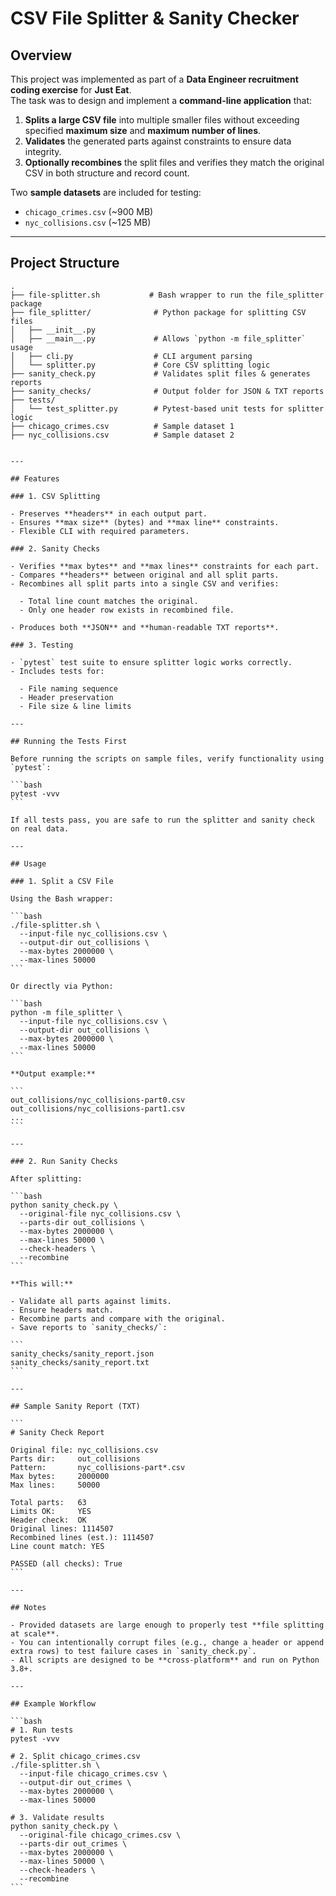 # CSV File Splitter & Sanity Checker

## Overview

This project was implemented as part of a **Data Engineer recruitment coding exercise** for **Just Eat**.  
The task was to design and implement a **command-line application** that:

1. **Splits a large CSV file** into multiple smaller files without exceeding specified **maximum size** and **maximum number of lines**.
2. **Validates** the generated parts against constraints to ensure data integrity.
3. **Optionally recombines** the split files and verifies they match the original CSV in both structure and record count.

Two **sample datasets** are included for testing:

- `chicago_crimes.csv` (~900 MB)
- `nyc_collisions.csv` (~125 MB)

---

## Project Structure

```plaintext
.
├── file-splitter.sh           # Bash wrapper to run the file_splitter package
├── file_splitter/              # Python package for splitting CSV files
│   ├── __init__.py
│   ├── __main__.py             # Allows `python -m file_splitter` usage
│   ├── cli.py                  # CLI argument parsing
│   └── splitter.py             # Core CSV splitting logic
├── sanity_check.py             # Validates split files & generates reports
├── sanity_checks/              # Output folder for JSON & TXT reports
├── tests/
│   └── test_splitter.py        # Pytest-based unit tests for splitter logic
├── chicago_crimes.csv          # Sample dataset 1
├── nyc_collisions.csv          # Sample dataset 2
```

````

---

## Features

### 1. CSV Splitting

- Preserves **headers** in each output part.
- Ensures **max size** (bytes) and **max line** constraints.
- Flexible CLI with required parameters.

### 2. Sanity Checks

- Verifies **max bytes** and **max lines** constraints for each part.
- Compares **headers** between original and all split parts.
- Recombines all split parts into a single CSV and verifies:

  - Total line count matches the original.
  - Only one header row exists in recombined file.

- Produces both **JSON** and **human-readable TXT reports**.

### 3. Testing

- `pytest` test suite to ensure splitter logic works correctly.
- Includes tests for:

  - File naming sequence
  - Header preservation
  - File size & line limits

---

## Running the Tests First

Before running the scripts on sample files, verify functionality using `pytest`:

```bash
pytest -vvv
```

If all tests pass, you are safe to run the splitter and sanity check on real data.

---

## Usage

### 1️. Split a CSV File

Using the Bash wrapper:

```bash
./file-splitter.sh \
  --input-file nyc_collisions.csv \
  --output-dir out_collisions \
  --max-bytes 2000000 \
  --max-lines 50000
```

Or directly via Python:

```bash
python -m file_splitter \
  --input-file nyc_collisions.csv \
  --output-dir out_collisions \
  --max-bytes 2000000 \
  --max-lines 50000
```

**Output example:**

```
out_collisions/nyc_collisions-part0.csv
out_collisions/nyc_collisions-part1.csv
...
```

---

### 2️. Run Sanity Checks

After splitting:

```bash
python sanity_check.py \
  --original-file nyc_collisions.csv \
  --parts-dir out_collisions \
  --max-bytes 2000000 \
  --max-lines 50000 \
  --check-headers \
  --recombine
```

**This will:**

- Validate all parts against limits.
- Ensure headers match.
- Recombine parts and compare with the original.
- Save reports to `sanity_checks/`:

```
sanity_checks/sanity_report.json
sanity_checks/sanity_report.txt
```

---

## Sample Sanity Report (TXT)

```
# Sanity Check Report

Original file: nyc_collisions.csv
Parts dir:     out_collisions
Pattern:       nyc_collisions-part*.csv
Max bytes:     2000000
Max lines:     50000

Total parts:   63
Limits OK:     YES
Header check:  OK
Original lines: 1114507
Recombined lines (est.): 1114507
Line count match: YES

PASSED (all checks): True
```

---

## Notes

- Provided datasets are large enough to properly test **file splitting at scale**.
- You can intentionally corrupt files (e.g., change a header or append extra rows) to test failure cases in `sanity_check.py`.
- All scripts are designed to be **cross-platform** and run on Python 3.8+.

---

## Example Workflow

```bash
# 1. Run tests
pytest -vvv

# 2. Split chicago_crimes.csv
./file-splitter.sh \
  --input-file chicago_crimes.csv \
  --output-dir out_crimes \
  --max-bytes 2000000 \
  --max-lines 50000

# 3. Validate results
python sanity_check.py \
  --original-file chicago_crimes.csv \
  --parts-dir out_crimes \
  --max-bytes 2000000 \
  --max-lines 50000 \
  --check-headers \
  --recombine
```

````
